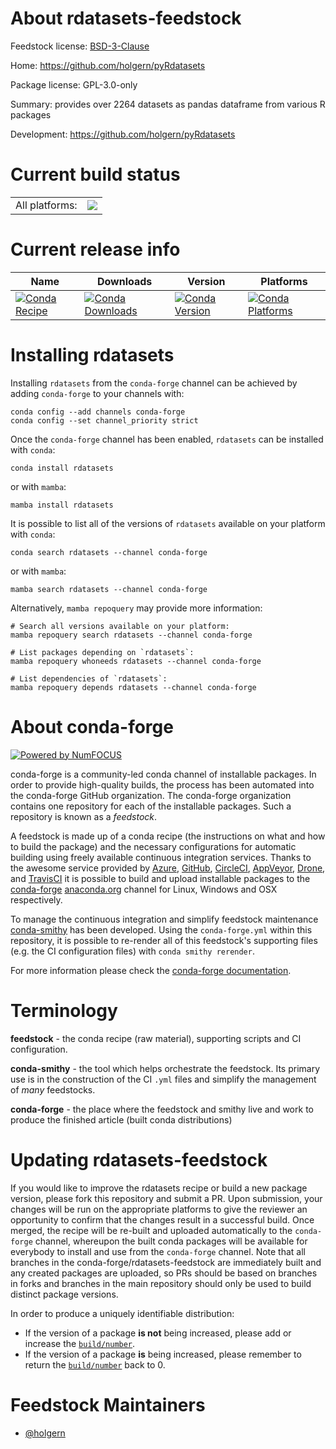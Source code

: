 About rdatasets-feedstock
=========================

Feedstock license: [BSD-3-Clause](https://github.com/conda-forge/rdatasets-feedstock/blob/main/LICENSE.txt)

Home: https://github.com/holgern/pyRdatasets

Package license: GPL-3.0-only

Summary: provides over 2264 datasets as pandas dataframe from various R packages

Development: https://github.com/holgern/pyRdatasets

Current build status
====================


<table><tr><td>All platforms:</td>
    <td>
      <a href="https://dev.azure.com/conda-forge/feedstock-builds/_build/latest?definitionId=21754&branchName=main">
        <img src="https://dev.azure.com/conda-forge/feedstock-builds/_apis/build/status/rdatasets-feedstock?branchName=main">
      </a>
    </td>
  </tr>
</table>

Current release info
====================

| Name | Downloads | Version | Platforms |
| --- | --- | --- | --- |
| [![Conda Recipe](https://img.shields.io/badge/recipe-rdatasets-green.svg)](https://anaconda.org/conda-forge/rdatasets) | [![Conda Downloads](https://img.shields.io/conda/dn/conda-forge/rdatasets.svg)](https://anaconda.org/conda-forge/rdatasets) | [![Conda Version](https://img.shields.io/conda/vn/conda-forge/rdatasets.svg)](https://anaconda.org/conda-forge/rdatasets) | [![Conda Platforms](https://img.shields.io/conda/pn/conda-forge/rdatasets.svg)](https://anaconda.org/conda-forge/rdatasets) |

Installing rdatasets
====================

Installing `rdatasets` from the `conda-forge` channel can be achieved by adding `conda-forge` to your channels with:

```
conda config --add channels conda-forge
conda config --set channel_priority strict
```

Once the `conda-forge` channel has been enabled, `rdatasets` can be installed with `conda`:

```
conda install rdatasets
```

or with `mamba`:

```
mamba install rdatasets
```

It is possible to list all of the versions of `rdatasets` available on your platform with `conda`:

```
conda search rdatasets --channel conda-forge
```

or with `mamba`:

```
mamba search rdatasets --channel conda-forge
```

Alternatively, `mamba repoquery` may provide more information:

```
# Search all versions available on your platform:
mamba repoquery search rdatasets --channel conda-forge

# List packages depending on `rdatasets`:
mamba repoquery whoneeds rdatasets --channel conda-forge

# List dependencies of `rdatasets`:
mamba repoquery depends rdatasets --channel conda-forge
```


About conda-forge
=================

[![Powered by
NumFOCUS](https://img.shields.io/badge/powered%20by-NumFOCUS-orange.svg?style=flat&colorA=E1523D&colorB=007D8A)](https://numfocus.org)

conda-forge is a community-led conda channel of installable packages.
In order to provide high-quality builds, the process has been automated into the
conda-forge GitHub organization. The conda-forge organization contains one repository
for each of the installable packages. Such a repository is known as a *feedstock*.

A feedstock is made up of a conda recipe (the instructions on what and how to build
the package) and the necessary configurations for automatic building using freely
available continuous integration services. Thanks to the awesome service provided by
[Azure](https://azure.microsoft.com/en-us/services/devops/), [GitHub](https://github.com/),
[CircleCI](https://circleci.com/), [AppVeyor](https://www.appveyor.com/),
[Drone](https://cloud.drone.io/welcome), and [TravisCI](https://travis-ci.com/)
it is possible to build and upload installable packages to the
[conda-forge](https://anaconda.org/conda-forge) [anaconda.org](https://anaconda.org/)
channel for Linux, Windows and OSX respectively.

To manage the continuous integration and simplify feedstock maintenance
[conda-smithy](https://github.com/conda-forge/conda-smithy) has been developed.
Using the ``conda-forge.yml`` within this repository, it is possible to re-render all of
this feedstock's supporting files (e.g. the CI configuration files) with ``conda smithy rerender``.

For more information please check the [conda-forge documentation](https://conda-forge.org/docs/).

Terminology
===========

**feedstock** - the conda recipe (raw material), supporting scripts and CI configuration.

**conda-smithy** - the tool which helps orchestrate the feedstock.
                   Its primary use is in the construction of the CI ``.yml`` files
                   and simplify the management of *many* feedstocks.

**conda-forge** - the place where the feedstock and smithy live and work to
                  produce the finished article (built conda distributions)


Updating rdatasets-feedstock
============================

If you would like to improve the rdatasets recipe or build a new
package version, please fork this repository and submit a PR. Upon submission,
your changes will be run on the appropriate platforms to give the reviewer an
opportunity to confirm that the changes result in a successful build. Once
merged, the recipe will be re-built and uploaded automatically to the
`conda-forge` channel, whereupon the built conda packages will be available for
everybody to install and use from the `conda-forge` channel.
Note that all branches in the conda-forge/rdatasets-feedstock are
immediately built and any created packages are uploaded, so PRs should be based
on branches in forks and branches in the main repository should only be used to
build distinct package versions.

In order to produce a uniquely identifiable distribution:
 * If the version of a package **is not** being increased, please add or increase
   the [``build/number``](https://docs.conda.io/projects/conda-build/en/latest/resources/define-metadata.html#build-number-and-string).
 * If the version of a package **is** being increased, please remember to return
   the [``build/number``](https://docs.conda.io/projects/conda-build/en/latest/resources/define-metadata.html#build-number-and-string)
   back to 0.

Feedstock Maintainers
=====================

* [@holgern](https://github.com/holgern/)

